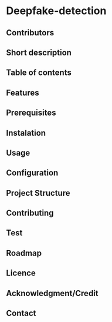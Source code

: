 # Deepfake-detection

## Contributors

## Short description

## Table of contents

## Features

## Prerequisites 

## Instalation 

## Usage 

## Configuration 

## Project Structure

## Contributing

## Test

## Roadmap

## Licence

## Acknowledgment/Credit

## Contact

